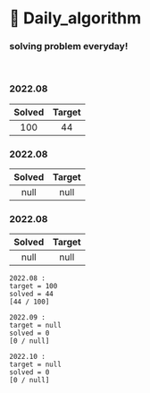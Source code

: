 # 🌈 Daily_algorithm


### solving problem everyday!

<br/>

### 2022.08
|**Solved**|**Target**|
|:----:|:-----:|
|100|44|

### 2022.08
|**Solved**|**Target**|
|:----:|:-----:|
|null|null|

### 2022.08
|**Solved**|**Target**|
|:----:|:-----:|
|null|null|

```
2022.08 : 
target = 100
solved = 44 
[44 / 100]

2022.09 : 
target = null
solved = 0
[0 / null]

2022.10 : 
target = null
solved = 0
[0 / null]

```
